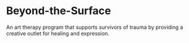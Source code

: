 # Beyond-the-Surface
An art therapy program that supports survivors of trauma by providing a creative outlet for healing and expression.
